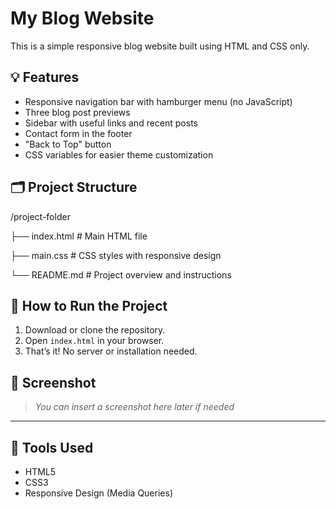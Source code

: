 # My Blog Website

This is a simple responsive blog website built using HTML and CSS only.

## 💡 Features

- Responsive navigation bar with hamburger menu (no JavaScript)
- Three blog post previews
- Sidebar with useful links and recent posts
- Contact form in the footer
- "Back to Top" button
- CSS variables for easier theme customization

## 🗂️ Project Structure

/project-folder

├── index.html         # Main HTML file

├── main.css           # CSS styles with responsive design

└── README.md          # Project overview and instructions



## 🚀 How to Run the Project

1. Download or clone the repository.
2. Open `index.html` in your browser.
3. That’s it! No server or installation needed.

## 📸 Screenshot

> _You can insert a screenshot here later if needed_

---

## 🔧 Tools Used

- HTML5
- CSS3
- Responsive Design (Media Queries)
